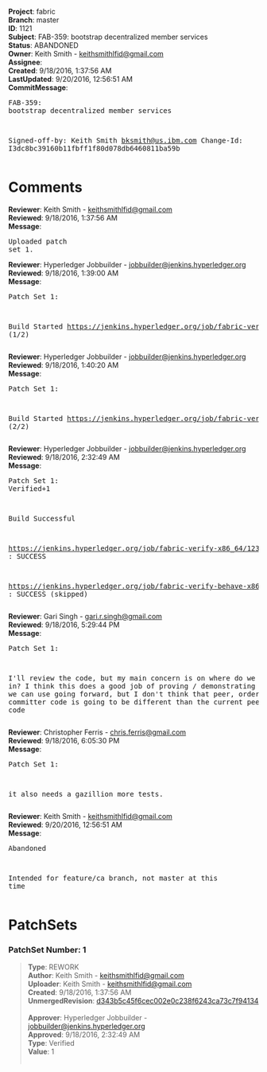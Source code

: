<strong>Project</strong>: fabric<br><strong>Branch</strong>: master<br><strong>ID</strong>: 1121<br><strong>Subject</strong>: FAB-359: bootstrap decentralized member services<br><strong>Status</strong>: ABANDONED<br><strong>Owner</strong>: Keith Smith - keithsmithlfid@gmail.com<br><strong>Assignee</strong>:<br><strong>Created</strong>: 9/18/2016, 1:37:56 AM<br><strong>LastUpdated</strong>: 9/20/2016, 12:56:51 AM<br><strong>CommitMessage</strong>:<br><pre>FAB-359: bootstrap decentralized member services

Signed-off-by: Keith Smith <bksmith@us.ibm.com>
Change-Id: I3dc8bc39160b11fbff1f80d078db6460811ba59b
</pre><h1>Comments</h1><strong>Reviewer</strong>: Keith Smith - keithsmithlfid@gmail.com<br><strong>Reviewed</strong>: 9/18/2016, 1:37:56 AM<br><strong>Message</strong>: <pre>Uploaded patch set 1.</pre><strong>Reviewer</strong>: Hyperledger Jobbuilder - jobbuilder@jenkins.hyperledger.org<br><strong>Reviewed</strong>: 9/18/2016, 1:39:00 AM<br><strong>Message</strong>: <pre>Patch Set 1:

Build Started https://jenkins.hyperledger.org/job/fabric-verify-x86_64/1232/ (1/2)</pre><strong>Reviewer</strong>: Hyperledger Jobbuilder - jobbuilder@jenkins.hyperledger.org<br><strong>Reviewed</strong>: 9/18/2016, 1:40:20 AM<br><strong>Message</strong>: <pre>Patch Set 1:

Build Started https://jenkins.hyperledger.org/job/fabric-verify-behave-x86_64/155/ (2/2)</pre><strong>Reviewer</strong>: Hyperledger Jobbuilder - jobbuilder@jenkins.hyperledger.org<br><strong>Reviewed</strong>: 9/18/2016, 2:32:49 AM<br><strong>Message</strong>: <pre>Patch Set 1: Verified+1

Build Successful 

https://jenkins.hyperledger.org/job/fabric-verify-x86_64/1232/ : SUCCESS

https://jenkins.hyperledger.org/job/fabric-verify-behave-x86_64/155/ : SUCCESS (skipped)</pre><strong>Reviewer</strong>: Gari Singh - gari.r.singh@gmail.com<br><strong>Reviewed</strong>: 9/18/2016, 5:29:44 PM<br><strong>Message</strong>: <pre>Patch Set 1:

I'll review the code, but my main concern is on where do we fit this in?  I think this does a good job of proving / demonstrating a mechanism we can use going forward, but I don't think that peer, orderer and committer code is going to be different than the current peer code</pre><strong>Reviewer</strong>: Christopher Ferris - chris.ferris@gmail.com<br><strong>Reviewed</strong>: 9/18/2016, 6:05:30 PM<br><strong>Message</strong>: <pre>Patch Set 1:

it also needs a gazillion more tests.</pre><strong>Reviewer</strong>: Keith Smith - keithsmithlfid@gmail.com<br><strong>Reviewed</strong>: 9/20/2016, 12:56:51 AM<br><strong>Message</strong>: <pre>Abandoned

Intended for feature/ca branch, not master at this time</pre><h1>PatchSets</h1><h3>PatchSet Number: 1</h3><blockquote><strong>Type</strong>: REWORK<br><strong>Author</strong>: Keith Smith - keithsmithlfid@gmail.com<br><strong>Uploader</strong>: Keith Smith - keithsmithlfid@gmail.com<br><strong>Created</strong>: 9/18/2016, 1:37:56 AM<br><strong>UnmergedRevision</strong>: [d343b5c45f6cec002e0c238f6243ca73c7f94134](https://github.com/hyperledger-gerrit-archive/fabric/commit/d343b5c45f6cec002e0c238f6243ca73c7f94134)<br><br><strong>Approver</strong>: Hyperledger Jobbuilder - jobbuilder@jenkins.hyperledger.org<br><strong>Approved</strong>: 9/18/2016, 2:32:49 AM<br><strong>Type</strong>: Verified<br><strong>Value</strong>: 1<br><br></blockquote>